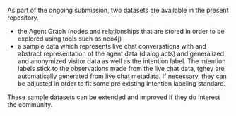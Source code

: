 
As part of the ongoing submission, two datasets are available in the present repository. 

- the Agent Graph (nodes and relationships that are stored in order to be explored using tools such as neo4j)
- a sample data which represents live chat conversations with and abstract representation of the agent data (dialog acts) and generalized and anonymized visitor data as well as the intention label. The intention labels stick to the observations made from the live chat data, tghey are automatically generated from live chat metadata. If necessary, they can be adjusted in order to fit some pre existing intention labeling standard.

These sample datasets can be extended and improved if they do interest the community.
